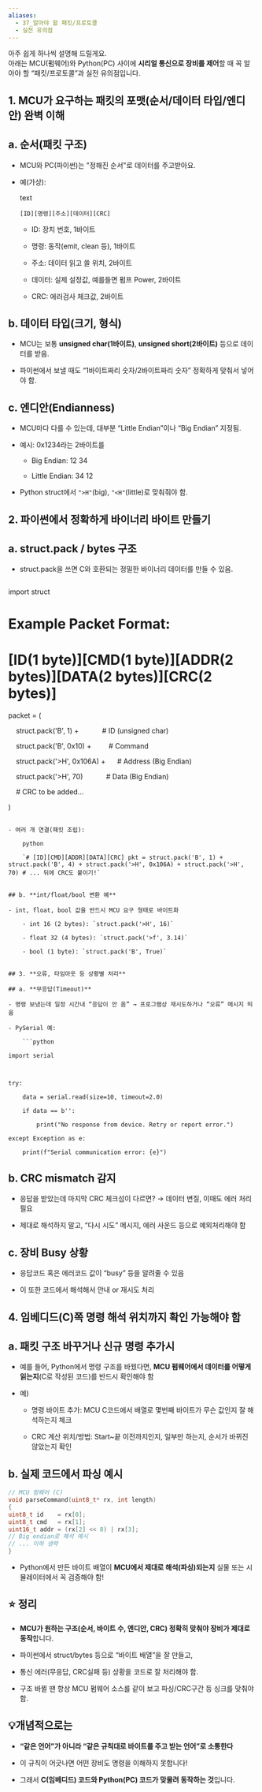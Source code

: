 ```yaml
---
aliases:
  - 37_알아야 할 패킷/프로토콜
  - 실전 유의점
---
```

아주 쉽게 하나씩 설명해 드릴게요.  
아래는 MCU(펌웨어)와 Python(PC) 사이에 **시리얼 통신으로 장비를 제어**할 때 꼭 알아야 할 “패킷/프로토콜”과 실전 유의점입니다.

## 1. **MCU가 요구하는 패킷의 포맷(순서/데이터 타입/엔디안) 완벽 이해**

## a. **순서(패킷 구조)**

- MCU와 PC(파이썬)는 "정해진 순서"로 데이터를 주고받아요.
    
- 예(가상):
    
    text
    
    `[ID][명령][주소][데이터][CRC]`
    
    - ID: 장치 번호, 1바이트
        
    - 명령: 동작(emit, clean 등), 1바이트
        
    - 주소: 데이터 읽고 쓸 위치, 2바이트
        
    - 데이터: 실제 설정값, 예를들면 펌프 Power, 2바이트
        
    - CRC: 에러검사 체크값, 2바이트
        

## b. **데이터 타입(크기, 형식)**

- MCU는 보통 **unsigned char(1바이트)**, **unsigned short(2바이트)** 등으로 데이터를 받음.
    
- 파이썬에서 보낼 때도 “1바이트짜리 숫자/2바이트짜리 숫자” 정확하게 맞춰서 넣어야 함.
    

## c. **엔디안(Endianness)**

- MCU마다 다를 수 있는데, 대부분 “Little Endian”이나 “Big Endian” 지정됨.
    
- 예시: 0x1234라는 2바이트를
    
    - Big Endian: 12 34
        
    - Little Endian: 34 12
        
- Python struct에서 `">H"`(big), `"<H"`(little)로 맞춰줘야 함.
    

## 2. **파이썬에서 정확하게 바이너리 바이트 만들기**

## a. **struct.pack / bytes 구조**

- struct.pack을 쓰면 C와 호환되는 정밀한 바이너리 데이터를 만들 수 있음.
    
    ```python

import struct

  

# Example Packet Format:

# [ID(1 byte)][CMD(1 byte)][ADDR(2 bytes)][DATA(2 bytes)][CRC(2 bytes)]

  

packet = (

    struct.pack('B', 1) +            # ID (unsigned char)

    struct.pack('B', 0x10) +         # Command

    struct.pack('>H', 0x106A) +      # Address (Big Endian)

    struct.pack('>H', 70)            # Data (Big Endian)

    # CRC to be added...

)

```
    
- 여러 개 연결(패킷 조립):
    
    python
    
    `# [ID][CMD][ADDR][DATA][CRC] pkt = struct.pack('B', 1) + struct.pack('B', 4) + struct.pack('>H', 0x106A) + struct.pack('>H', 70) # ... 뒤에 CRC도 붙이기!`
    

## b. **int/float/bool 변환 예**

- int, float, bool 값을 반드시 MCU 요구 형태로 바이트화
    
    - int 16 (2 bytes): `struct.pack('>H', 16)`
        
    - float 32 (4 bytes): `struct.pack('>f', 3.14)`
        
    - bool (1 byte): `struct.pack('B', True)`
        

## 3. **오류, 타임아웃 등 상황별 처리**

## a. **무응답(Timeout)**

- 명령 보냈는데 일정 시간내 “응답이 안 옴” → 프로그램상 재시도하거나 “오류” 메시지 띄움
    
- PySerial 예:
    
    ```python

import serial

  

try:

    data = serial.read(size=10, timeout=2.0)

    if data == b'':

        print("No response from device. Retry or report error.")

except Exception as e:

    print(f"Serial communication error: {e}")

```
    

## b. **CRC mismatch 감지**

- 응답을 받았는데 마지막 CRC 체크섬이 다르면? → 데이터 변질, 이때도 에러 처리 필요
    
- 제대로 해석하지 말고, “다시 시도” 메시지, 에러 사운드 등으로 예외처리해야 함
    

## c. **장비 Busy 상황**

- 응답코드 혹은 에러코드 값이 “busy” 등을 알려줄 수 있음
    
- 이 또한 코드에서 해석해서 안내 or 재시도 처리
    

## 4. **임베디드(C)쪽 명령 해석 위치까지 확인 가능해야 함**

## a. **패킷 구조 바꾸거나 신규 명령 추가시**

- 예를 들어, Python에서 명령 구조를 바꿨다면, **MCU 펌웨어에서 데이터를 어떻게 읽는지**(C로 작성된 코드)를 반드시 확인해야 함
    
- 예)
    
    - 명령 바이트 추가: MCU C코드에서 배열로 몇번째 바이트가 무슨 값인지 잘 해석하는지 체크
        
    - CRC 계산 위치/방법: Start~끝 이전까지인지, 일부만 하는지, 순서가 바뀌진 않았는지 확인
        

## b. **실제 코드에서 파싱 예시**



```c
// MCU 펌웨어 (C) 
void parseCommand(uint8_t* rx, int length) 
{    
uint8_t id    = rx[0];   
uint8_t cmd   = rx[1];    
uint16_t addr = (rx[2] << 8) | rx[3];
// Big endian로 해석 예시    
// ... 이하 생략
}
```


- Python에서 만든 바이트 배열이 **MCU에서 제대로 해석(파싱)되는지** 실물 또는 시뮬레이터에서 꼭 검증해야 함!
    

## ⭐️ 정리

- **MCU가 원하는 구조(순서, 바이트 수, 엔디안, CRC) 정확히 맞춰야 장비가 제대로 동작**합니다.
    
- 파이썬에서 struct/bytes 등으로 “바이트 배열”을 잘 만들고,
    
- 통신 에러(무응답, CRC실패 등) 상황을 코드로 잘 처리해야 함.
    
- 구조 바뀔 땐 항상 MCU 펌웨어 소스를 같이 보고 파싱/CRC구간 등 싱크를 맞춰야 함.
    

## 💡개념적으로는

- **“같은 언어”가 아니라 “같은 규칙대로 바이트를 주고 받는 언어”로 소통한다**
    
- 이 규칙이 어긋나면 어떤 장비도 명령을 이해하지 못합니다!
    
- 그래서 **C(임베디드) 코드와 Python(PC) 코드가 맞물려 동작하는 것**입니다.
    
